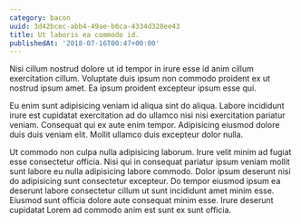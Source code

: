 ```yaml
---
category: bacon
uuid: 3d42bcec-abb4-49ae-b6ca-4334d328ee43
title: Ut laboris ea commodo id.
publishedAt: '2018-07-16T00:47+00:00'
---
```


Nisi cillum nostrud dolore ut id tempor in irure esse id anim cillum exercitation cillum. Voluptate duis ipsum non commodo proident ex ut nostrud ipsum amet. Ea ipsum proident excepteur ipsum esse qui.

Eu enim sunt adipisicing veniam id aliqua sint do aliqua. Labore incididunt irure est cupidatat exercitation ad do ullamco nisi nisi exercitation pariatur veniam. Consequat qui ex aute enim tempor. Adipisicing eiusmod dolore duis duis veniam elit. Mollit ullamco duis excepteur dolor nulla.

Ut commodo non culpa nulla adipisicing laborum. Irure velit minim ad fugiat esse consectetur officia. Nisi qui in consequat pariatur ipsum veniam mollit sunt labore eu nulla adipisicing labore commodo. Dolor ipsum deserunt nisi do adipisicing sunt consectetur excepteur. Do tempor eiusmod ipsum ea deserunt labore consectetur cillum ut sunt incididunt amet minim esse. Eiusmod sunt officia dolore aute consequat minim esse. Irure deserunt cupidatat Lorem ad commodo anim est sunt ex sunt officia.
